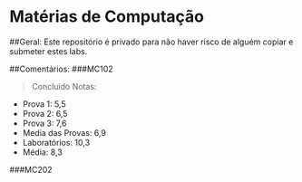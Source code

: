Matérias de Computação
==
##Geral:
Este repositório é privado para não haver risco de alguém copiar e submeter estes labs.

##Comentários:
###MC102
> Concluido
Notas: 
  * Prova 1: 5,5
  * Prova 2: 6,5
  * Prova 3: 7,6
  * Media das Provas: 6,9
  * Laboratórios: 10,3
  * Média: 8,3
  
###MC202
